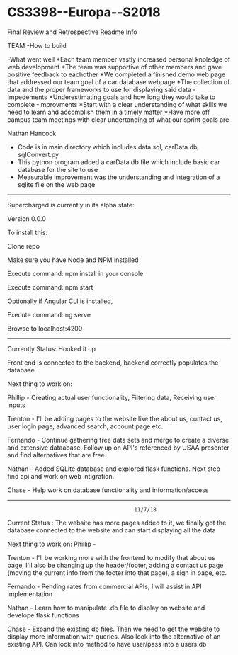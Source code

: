 # CS3398--Europa--S2018

Final Review and Retrospective Readme Info

TEAM
-How to build
	
-What went well
	*Each team member vastly increased personal knoledge of web development 
	*The team was supportive of other members and gave positive feedback to eachother
	*We completed a finished demo web page that addressed our team goal of a car database webpage
	*The collection of data and the proper frameworks to use for displaying said data
-Impedements
	*Underestimating goals and how long they would take to complete
-Improvments
	*Start with a clear understanding of what skills we need to learn and accomplish them in a timely matter
	*Have more off campus team meetings with clear undertanding of what our sprint goals are



Nathan Hancock
- Code is in main directory which includes data.sql, carData.db, sqlConvert.py
- This python program added a carData.db file which include basic car database for the site to use
- Measurable improvement was the understanding and integration of a sqlite file on the web page








___________________________________________________________________________________________________
Supercharged is currently in its alpha state:

Version 0.0.0

To install this:

Clone repo

Make sure you have Node and NPM installed

Execute command: npm install in your console

Execute command: npm start

Optionally if Angular CLI is installed,

Execute command: ng serve

Browse to localhost:4200


--------------------------------------------------------------------------------------------------
Currently Status: Hooked it up

Front end is connected to the backend, backend correctly populates the database

Next thing to work on:

Phillip - Creating actual user functionality, Filtering data, Receiving user inputs

Trenton - I'll be adding pages to the website like the about us, contact us, user login page, advanced search, account page etc.

Fernando - Continue gathering free data sets and merge to create a diverse and extensive dataabase.
		   Follow up on API's referenced by USAA presenter and find alternatives that are free.

Nathan - Added SQLite database and explored flask functions. Next step find api and work on web intigration.

Chase - Help work on database functionality and information/access

--------------------------------------------------------------------------------------------------
											11/7/18
Current Status : The website has more pages added to it, we finally got the database connected to the 
		 website and can start displaying all the data
		 
Next thing to work on:
Phillip - 

Trenton - I'll be working more with the frontend to modify that about us page, I'll also be changing up the header/footer,
	  adding a contact us page (moving the current info from the footer into that page), a sign in page, etc.

Fernando - Pending rates from commercial APIs, I will assist in API implementation

Nathan - Learn how to manipulate .db file to display on website and develope flask functions 

Chase - Expand the existing db files. Then we need to get the website to display more information with queries. Also look into the alternative of an existing API. Can look into method to have user/pass into a users.db
